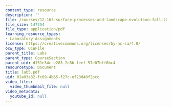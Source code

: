 ```yaml
---
content_type: resource
description: ''
file: /courses/12-163-surface-processes-and-landscape-evolution-fall-2004/02a03a32fc094b65f27cef28d48f2bcc_lab5.pdf
file_size: 147254
file_type: application/pdf
learning_resource_types:
- Laboratory Assignments
license: https://creativecommons.org/licenses/by-nc-sa/4.0/
ocw_type: OCWFile
parent_title: Labs
parent_type: CourseSection
parent_uid: d151e34c-e283-2e8b-feef-57e07bff6bc4
resourcetype: Document
title: lab5.pdf
uid: 02a03a32-fc09-4b65-f27c-ef28d48f2bcc
video_files:
  video_thumbnail_file: null
video_metadata:
  youtube_id: null
---
```


